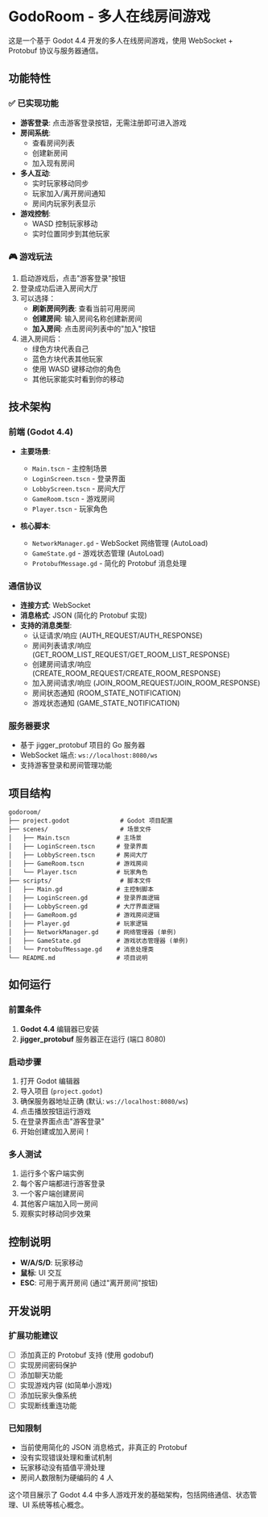 # GodoRoom - 多人在线房间游戏

这是一个基于 Godot 4.4 开发的多人在线房间游戏，使用 WebSocket + Protobuf 协议与服务器通信。

## 功能特性

### ✅ 已实现功能
- **游客登录**: 点击游客登录按钮，无需注册即可进入游戏
- **房间系统**: 
  - 查看房间列表
  - 创建新房间
  - 加入现有房间
- **多人互动**: 
  - 实时玩家移动同步
  - 玩家加入/离开房间通知
  - 房间内玩家列表显示
- **游戏控制**: 
  - WASD 控制玩家移动
  - 实时位置同步到其他玩家

### 🎮 游戏玩法
1. 启动游戏后，点击"游客登录"按钮
2. 登录成功后进入房间大厅
3. 可以选择：
   - **刷新房间列表**: 查看当前可用房间
   - **创建房间**: 输入房间名称创建新房间
   - **加入房间**: 点击房间列表中的"加入"按钮
4. 进入房间后：
   - 绿色方块代表自己
   - 蓝色方块代表其他玩家
   - 使用 WASD 键移动你的角色
   - 其他玩家能实时看到你的移动

## 技术架构

### 前端 (Godot 4.4)
- **主要场景**:
  - `Main.tscn` - 主控制场景
  - `LoginScreen.tscn` - 登录界面
  - `LobbyScreen.tscn` - 房间大厅
  - `GameRoom.tscn` - 游戏房间
  - `Player.tscn` - 玩家角色

- **核心脚本**:
  - `NetworkManager.gd` - WebSocket 网络管理 (AutoLoad)
  - `GameState.gd` - 游戏状态管理 (AutoLoad)
  - `ProtobufMessage.gd` - 简化的 Protobuf 消息处理

### 通信协议
- **连接方式**: WebSocket
- **消息格式**: JSON (简化的 Protobuf 实现)
- **支持的消息类型**:
  - 认证请求/响应 (AUTH_REQUEST/AUTH_RESPONSE)
  - 房间列表请求/响应 (GET_ROOM_LIST_REQUEST/GET_ROOM_LIST_RESPONSE)
  - 创建房间请求/响应 (CREATE_ROOM_REQUEST/CREATE_ROOM_RESPONSE)
  - 加入房间请求/响应 (JOIN_ROOM_REQUEST/JOIN_ROOM_RESPONSE)
  - 房间状态通知 (ROOM_STATE_NOTIFICATION)
  - 游戏状态通知 (GAME_STATE_NOTIFICATION)

### 服务器要求
- 基于 jigger_protobuf 项目的 Go 服务器
- WebSocket 端点: `ws://localhost:8080/ws`
- 支持游客登录和房间管理功能

## 项目结构

```
godoroom/
├── project.godot              # Godot 项目配置
├── scenes/                    # 场景文件
│   ├── Main.tscn             # 主场景
│   ├── LoginScreen.tscn      # 登录界面
│   ├── LobbyScreen.tscn      # 房间大厅
│   ├── GameRoom.tscn         # 游戏房间
│   └── Player.tscn           # 玩家角色
├── scripts/                   # 脚本文件
│   ├── Main.gd               # 主控制脚本
│   ├── LoginScreen.gd        # 登录界面逻辑
│   ├── LobbyScreen.gd        # 大厅界面逻辑
│   ├── GameRoom.gd           # 游戏房间逻辑
│   ├── Player.gd             # 玩家逻辑
│   ├── NetworkManager.gd     # 网络管理器 (单例)
│   ├── GameState.gd          # 游戏状态管理器 (单例)
│   └── ProtobufMessage.gd    # 消息处理类
└── README.md                 # 项目说明
```

## 如何运行

### 前置条件
1. **Godot 4.4** 编辑器已安装
2. **jigger_protobuf** 服务器正在运行 (端口 8080)

### 启动步骤
1. 打开 Godot 编辑器
2. 导入项目 (`project.godot`)
3. 确保服务器地址正确 (默认: `ws://localhost:8080/ws`)
4. 点击播放按钮运行游戏
5. 在登录界面点击"游客登录"
6. 开始创建或加入房间！

### 多人测试
1. 运行多个客户端实例
2. 每个客户端都进行游客登录
3. 一个客户端创建房间
4. 其他客户端加入同一房间
5. 观察实时移动同步效果

## 控制说明
- **W/A/S/D**: 玩家移动
- **鼠标**: UI 交互
- **ESC**: 可用于离开房间 (通过"离开房间"按钮)

## 开发说明

### 扩展功能建议
- [ ] 添加真正的 Protobuf 支持 (使用 godobuf)
- [ ] 实现房间密码保护
- [ ] 添加聊天功能
- [ ] 实现游戏内容 (如简单小游戏)
- [ ] 添加玩家头像系统
- [ ] 实现断线重连功能

### 已知限制
- 当前使用简化的 JSON 消息格式，非真正的 Protobuf
- 没有实现错误处理和重试机制
- 玩家移动没有插值平滑处理
- 房间人数限制为硬编码的 4 人

这个项目展示了 Godot 4.4 中多人游戏开发的基础架构，包括网络通信、状态管理、UI 系统等核心概念。
